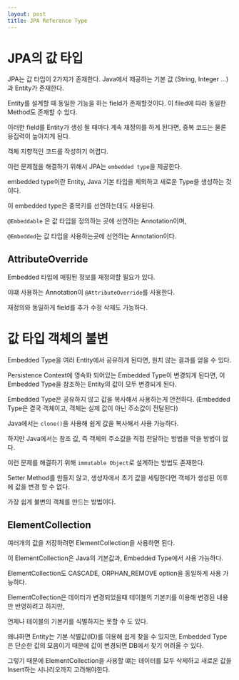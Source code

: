 ```yaml
---
layout: post
title: JPA Reference Type
---
```


# JPA의 값 타입

JPA는 값 타입이 2가지가 존재한다. Java에서 제공하는 기본 값 (String, Integer ...) 과 Entity가 존재한다.

Entity를 설계할 때 동일한 기능을 하는 field가 존재할것이다. 이 filed에 따라 동일한 Method도 존재할 수 있다.

이러한 field를 Entity가 생성 될 때마다 계속 재정의를 하게 된다면, 중복 코드는 물론 응집력이 높아지게 된다.

객체 지향적인 코드를 작성하기 어렵다.

이런 문제점을 해결하기 위해서 JPA는 `embedded type`을 제공한다.

embedded type이란 Entity, Java 기본 타입을 제외하고 새로운 Type을 생성하는 것이다.

이 embedded type은 중복키를 선언하는데도 사용된다.

`@Embeddable` 은 값 타입을 정의하는 곳에 선언하는 Annotation이며,

`@Embedded`는 값 타입을 사용하는곳에 선언하는 Annotation이다.

## AttributeOverride
Embedded 타입에 매핑된 정보를 재정의할 필요가 있다.

이떄 사용하는 Annotation이 `@AttributeOverride`를 사용한다.

재정의와 동일하게 field를 추가 수정 삭제도 가능하다.

# 값 타입 객체의 불변
Embedded Type을 여러 Entity에서 공유하게 된다면, 원치 않는 결과를 얻을 수 있다.

Persistence Context에 영속화 되어있는 Embedded Type이 변경되게 된다면, 이 Embedded Type을 참조하는 Entity의 값이 모두 변경되게 된다.

Embedded Type은 공유하지 않고 값을 복사해서 사용하는게 안전하다.
(Embedded Type은 결국 객체이고, 객체는 실제 값이 아닌 주소값이 전달된다)

Java에서는 `clone()`을 사용해 쉽게 값을 복사해서 사용 가능하다.

하지만 Java에서는 참조 값, 즉 객체의 주소값을 직접 전달하는 방법을 막을 방법이 없다.

이런 문제를 해결하기 위해 `immutable Object`로 설계하는 방법도 존재한다.

Setter Method를 만들지 않고, 생성자에서 초기 값을 세팅한다면 객체가 생성된 이후에 값을 변경 할 수 없다.

가장 쉽게 불변의 객체를 만드는 방법이다.

## ElementCollection
여러개의 값을 저장하려면 ElementCollection을 사용하면 된다.

이 ElementCollection은 Java의 기본값과, Embedded Type에서 사용 가능하다.

ElementCollection도 CASCADE, ORPHAN_REMOVE option을 동일하게 사용 가능하다.

ElementCollection은 데이터가 변경되었을때 테이블의 기본키를 이용해 변경된 내용만 반영하려고 하지만,

언제나 테이블의 기본키를 식별하지는 못할 수 도 있다.

왜냐하면 Entity는 기본 식별값(ID)를 이용해 쉽게 찾을 수 있지만, Embedded Type은 단순한 값의 모음이기 때문에 
값이 변경되면 DB에서 찾기 어려울 수 있다.


그렇기 때문에 ElementCollection을 사용할 떄는 데이터를 모두 삭제하고 새로운 값을 Insert하는 시나리오까지 고려해야한다.

